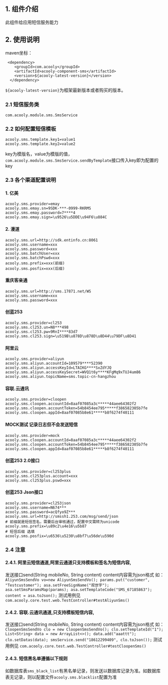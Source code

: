 <!-- title: 短信发送组件  -->
<!-- type: app -->
<!-- author: kule,shuijing,qiubo -->
## 1. 组件介绍

此组件给应用短信服务能力

## 2. 使用说明

maven坐标：

     <dependency>
        <groupId>com.acooly</groupId>
        <artifactId>acooly-component-sms</artifactId>
        <version>${acooly-latest-version}</version>
      </dependency>

`${acooly-latest-version}`为框架最新版本或者购买的版本。

### 2.1 短信服务类

    com.acooly.module.sms.SmsService

### 2.2 如何配置短信模板


    acooly.sms.template.key1=value1
    acooly.sms.template.key2=value2


key为模版名，value为模版的值，`com.acooly.module.sms.SmsService.sendByTemplate`接口传入key即为配置的key
    
### 2.3 各个渠道配置说明

#### 1. 亿美

    acooly.sms.provider=emay
    acooly.sms.emay.sn=9SDK-***-0999-RKRMS
    acooly.sms.emay.password=7****4
    acooly.sms.emay.sign=\u9526\u5DDE\u94F6\u884C


#### 2. 漫道

    acooly.sms.url=http://sdk.entinfo.cn:8061
    acooly.sms.username=xxx
    acooly.sms.password=xxx
    acooly.sms.batchUser=xxx
    acooly.sms.batchPswd=xxx
    acooly.sms.prefix=xxx(前缀)
    acooly.sms.posfix=xxx(后缀)

#### 重庆客亲通

    acooly.sms.url=http://sms.17871.net/WS
    acooly.sms.username=xxx
    acooly.sms.password=xxx

#### 创蓝253

    acooly.sms.provider=cl253
    acooly.sms.cl253.un=N8***498
    acooly.sms.cl253.pw=9RnI****83d7
    acooly.sms.cl253.sign=\u519B\u878D\u878D\u8D44\u79DF\u8D41


#### 阿里云

    acooly.sms.provider=aliyun
    acooly.sms.aliyun.accountId=109579****52390
    acooly.sms.aliyun.accessKeyId=LTAIKG****SxZdYJQ
    acooly.sms.aliyun.accessKeySecret=WVQ1t6y****KFgMq9xTUJ4um86
    acooly.sms.aliyun.topicName=sms.topic-cn-hangzhou


#### 容联.云通讯

    acooly.sms.provider=cloopen
    acooly.sms.cloopen.accountId=8aaf07085a3c*****44aee64302f2
    acooly.sms.cloopen.accountToken=54b8454ee795*****f386582305b7fe
    acooly.sms.cloopen.appId=8aaf07085b8e61*****b8f6274f40111

 
#### MOCK测试 记录日志但不会发送短信

    acooly.sms.provider=mock
    acooly.sms.cloopen.accountId=8aaf07085a3c*****44aee64302f2
    acooly.sms.cloopen.accountToken=54b8454ee795*****f386582305b7fe
    acooly.sms.cloopen.appId=8aaf07085b8e61*****b8f6274f40111
    

####  创蓝253 2.0接口

    acooly.sms.provider=cl253plus
    acooly.sms.cl253plus.account=xxx
    acooly.sms.cl253plus.pswd=xxx

####  创蓝253 Json接口

    acooly.sms.provider=cl253json
    acooly.sms.username=N674***
    acooly.sms.password=acQfyo9Z***
    acooly.sms.url=http://smssh1.253.com/msg/send/json
    # 前缀就是短信签名，需要后台审核通过，配置中文需转为unicode
    acooly.sms.prefix=\u89c2\u4e16\u5b87
    # 短信后缀 选填
    acooly.sms.posfix=\u6536\u5230\u8bf7\u56de\u590d



### 2.4 注意
   
#### 2.4.1. 阿里云短信通道,阿里云通道只支持模板和签名为短信内容,
   发送接口send(String mobileNo, String content) content内容需为json格式 如：
   `AliyunSmsSendVo vo=new AliyunSmsSendVo();
    params.put("customer", "Testcustomer");
    asa.setFreeSignName("观世宇");
    asa.setSmsParamsMap(params);
    asa.setTemplateCode("SMS_67185863");
    content = asa.toJson();`
    测试用例见 `com.acooly.core.test.web.TestController#testAliyunSms()`
    
#### 2.4.2. 容联.云通讯通道,只支持模板短信内容,
   发送接口send(String mobileNo, String content) content内容需为json格式 如：
   `  CloopenSmsSendVo clo = new CloopenSmsSendVo();
      clo.setTemplateId("1");
      List<String> data = new ArrayList<>();
      data.add("aaattt");
      clo.setDatas(data);
      smsService.send("18612299409", clo.toJson());`
    测试用例见 `com.acooly.core.test.web.TestController#testCloopenSms()`    
    
#### 2.4.3. 短信黑名单遵循以下规则
  如数据库表`sms_black_list`有黑名单记录，则发送以数据库记录为准。如数据库表无记录，则以配置文件`acooly.sms.blacklist`配置为准
    